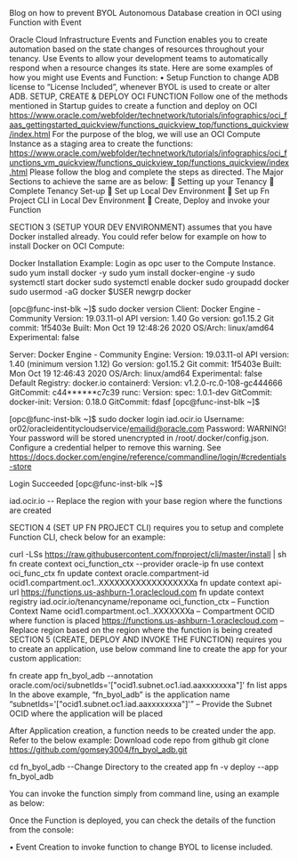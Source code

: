Blog on how to prevent BYOL Autonomous Database creation in OCI using Function with Event


Oracle Cloud Infrastructure Events and Function enables you to create automation based on the state changes of resources throughout your tenancy. Use Events to allow your development teams to automatically respond when a resource changes its state.
Here are some examples of how you might use Events and Function: 
    •	Setup Function to change ADB license to “License Included”, whenever BYOL is used to create or alter ADB. 
SETUP, CREATE & DEPLOY OCI FUNCTION
Follow one of the methods mentioned in Startup guides to create a function and deploy on OCI
https://www.oracle.com/webfolder/technetwork/tutorials/infographics/oci_faas_gettingstarted_quickview/functions_quickview_top/functions_quickview/index.html
For the purpose of the blog, we will use an OCI Compute Instance as a staging area to create the functions:
https://www.oracle.com/webfolder/technetwork/tutorials/infographics/oci_functions_vm_quickview/functions_quickview_top/functions_quickview/index.html
Please follow the blog and complete the steps as directed.
The Major Sections to achieve the same are as below:
	Setting up your Tenancy
	Complete Tenancy Set-up
	Set up Local Dev Environment
	Set up Fn Project CLI in Local Dev Environment
	Create, Deploy and invoke your Function

SECTION 3 (SETUP YOUR DEV ENVIRONMENT) assumes that you have Docker installed already.
You could refer below for example on how to install Docker on OCI Compute:  




Docker Installation Example:
Login as opc user to the Compute Instance.
sudo yum install docker -y
sudo yum install docker-engine -y
sudo systemctl start docker
sudo systemctl enable docker
sudo groupadd docker
sudo usermod -aG docker $USER
newgrp docker

[opc@func-inst-blk ~]$ sudo docker version
Client: Docker Engine - Community
 Version:           19.03.11-ol
 API version:       1.40
 Go version:        go1.15.2
 Git commit:        1f5403e
 Built:             Mon Oct 19 12:48:26 2020
 OS/Arch:           linux/amd64
 Experimental:      false

Server: Docker Engine - Community
 Engine:
  Version:          19.03.11-ol
  API version:      1.40 (minimum version 1.12)
  Go version:       go1.15.2
  Git commit:       1f5403e
  Built:            Mon Oct 19 12:46:43 2020
  OS/Arch:          linux/amd64
  Experimental:     false
  Default Registry: docker.io
 containerd:
  Version:          v1.2.0-rc.0-108-gc444666
  GitCommit:        c44******c7c39
 runc:
  Version:          spec: 1.0.1-dev
  GitCommit:
 docker-init:
  Version:          0.18.0
  GitCommit:        fdasf
[opc@func-inst-blk ~]$

[opc@func-inst-blk ~]$ sudo docker login iad.ocir.io
Username: or02/oracleidentitycloudservice/emailid@oracle.com
Password:
WARNING! Your password will be stored unencrypted in /root/.docker/config.json.
Configure a credential helper to remove this warning. See
https://docs.docker.com/engine/reference/commandline/login/#credentials-store

Login Succeeded
[opc@func-inst-blk ~]$

iad.ocir.io -- Replace the region with your base region where the functions are created

SECTION 4 (SET UP FN PROJECT CLI) requires you to setup and complete Function CLI, check below for an example:


curl -LSs https://raw.githubusercontent.com/fnproject/cli/master/install | sh
fn create context oci_function_ctx --provider oracle-ip
fn use context oci_func_ctx
fn update context oracle.compartment-id ocid1.compartment.oc1..XXXXXXXXXXXXXXXXXXa
fn update context api-url https://functions.us-ashburn-1.oraclecloud.com
fn update context registry iad.ocir.io/tenancyname/reponame
oci_function_ctx – Function Context Name
ocid1.compartment.oc1..XXXXXXXa – Compartment OCID where function is placed
https://functions.us-ashburn-1.oraclecloud.com  – Replace region based on the region where the function is being created
SECTION 5 (CREATE, DEPLOY AND INVOKE THE FUNCTION) requires you to create an application, use below command line to create the app for your custom application:

fn create app fn_byol_adb --annotation oracle.com/oci/subnetIds='["ocid1.subnet.oc1.iad.aaxxxxxxxa"]'
fn list apps
In the above example,
 “fn_byol_adb” is the application name
“subnetIds='["ocid1.subnet.oc1.iad.aaxxxxxxxa"]'” – Provide the Subnet OCID where the application will be placed 




After Application creation, a function needs to be created under the app. Refer to the below example:
Download code repo from github
git clone https://github.com/gomsey3004/fn_byol_adb.git

cd fn_byol_adb
--Change Directory to the created app
fn -v deploy --app fn_byol_adb

You can invoke the function simply from command line, using an example as below:

Once the Function is deployed, you can check the details of the function from the console:







•	Event Creation to invoke function to change BYOL to license included.
 
 
  



 

 
